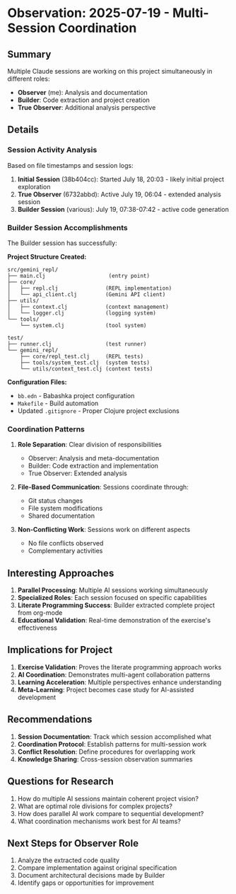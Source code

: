 # Observation: 2025-07-19 - Multi-Session Coordination

## Summary
Multiple Claude sessions are working on this project simultaneously in different roles:
- **Observer** (me): Analysis and documentation
- **Builder**: Code extraction and project creation  
- **True Observer**: Additional analysis perspective

## Details

### Session Activity Analysis
Based on file timestamps and session logs:

1. **Initial Session** (38b404cc): Started July 18, 20:03 - likely initial project exploration
2. **True Observer** (6732abbd): Active July 19, 06:04 - extended analysis session
3. **Builder Session** (various): July 19, 07:38-07:42 - active code generation

### Builder Session Accomplishments
The Builder session has successfully:

**Project Structure Created:**
```
src/gemini_repl/
├── main.clj                    (entry point)
├── core/
│   ├── repl.clj               (REPL implementation)
│   └── api_client.clj         (Gemini API client)
├── utils/
│   ├── context.clj            (context management)
│   └── logger.clj             (logging system)
└── tools/
    └── system.clj             (tool system)

test/
├── runner.clj                 (test runner)
└── gemini_repl/
    ├── core/repl_test.clj     (REPL tests)
    ├── tools/system_test.clj  (system tests)
    └── utils/context_test.clj (context tests)
```

**Configuration Files:**
- `bb.edn` - Babashka project configuration
- `Makefile` - Build automation
- Updated `.gitignore` - Proper Clojure project exclusions

### Coordination Patterns
1. **Role Separation**: Clear division of responsibilities
   - Observer: Analysis and meta-documentation
   - Builder: Code extraction and implementation
   - True Observer: Extended analysis

2. **File-Based Communication**: Sessions coordinate through:
   - Git status changes
   - File system modifications
   - Shared documentation

3. **Non-Conflicting Work**: Sessions work on different aspects
   - No file conflicts observed
   - Complementary activities

## Interesting Approaches
1. **Parallel Processing**: Multiple AI sessions working simultaneously
2. **Specialized Roles**: Each session focused on specific capabilities
3. **Literate Programming Success**: Builder extracted complete project from org-mode
4. **Educational Validation**: Real-time demonstration of the exercise's effectiveness

## Implications for Project
1. **Exercise Validation**: Proves the literate programming approach works
2. **AI Coordination**: Demonstrates multi-agent collaboration patterns
3. **Learning Acceleration**: Multiple perspectives enhance understanding
4. **Meta-Learning**: Project becomes case study for AI-assisted development

## Recommendations
1. **Session Documentation**: Track which session accomplished what
2. **Coordination Protocol**: Establish patterns for multi-session work
3. **Conflict Resolution**: Define procedures for overlapping work
4. **Knowledge Sharing**: Cross-session observation summaries

## Questions for Research
1. How do multiple AI sessions maintain coherent project vision?
2. What are optimal role divisions for complex projects?
3. How does parallel AI work compare to sequential development?
4. What coordination mechanisms work best for AI teams?

## Next Steps for Observer Role
1. Analyze the extracted code quality
2. Compare implementation against original specification
3. Document architectural decisions made by Builder
4. Identify gaps or opportunities for improvement